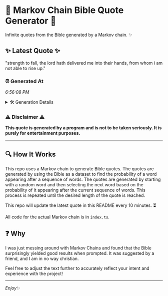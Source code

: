 # 📖 Markov Chain Bible Quote Generator 📖

Infinite quotes from the Bible generated by a Markov chain. ✨

## ✨ Latest Quote ✨
"strength to fall, the lord hath delivered me into their hands, from whom i am not able to rise up."

### ⏰ Generated At
*6:56:08 PM*

<details>
    <summary>🛠️ Generation Details</summary>
    <p>
        <strong>🌱 Seed:</strong> strength<br>
        <strong>🔄 Iterations:</strong> 19<br>
        <strong>📜 Context History:</strong><br>[ strength ]: to<br>[ strength, to ]: fall,<br>[ strength, to, fall, ]: the<br>[ strength, to, fall,, the ]: lord<br>[ strength, to, fall,, the, lord ]: hath<br>[ strength, to, fall,, the, lord, hath ]: delivered<br>[ to, fall,, the, lord, hath, delivered ]: me<br>[ fall,, the, lord, hath, delivered, me ]: into<br>[ the, lord, hath, delivered, me, into ]: their<br>[ lord, hath, delivered, me, into, their ]: hands,<br>[ hath, delivered, me, into, their, hands, ]: from<br>[ delivered, me, into, their, hands,, from ]: whom<br>[ me, into, their, hands,, from, whom ]: i<br>[ into, their, hands,, from, whom, i ]: am<br>[ their, hands,, from, whom, i, am ]: not<br>[ hands,, from, whom, i, am, not ]: able<br>[ from, whom, i, am, not, able ]: to<br>[ whom, i, am, not, able, to ]: rise<br>[ i, am, not, able, to, rise ]: up.<br>
    </p>
</details>

### ⚠️ Disclaimer ⚠️
**This quote is generated by a program and is not to be taken seriously. It is purely for entertainment purposes.**

---

## 🔍 How It Works

This repo uses a Markov chain to generate Bible quotes. The quotes are generated by using the Bible as a dataset to find the probability of a word appearing after a sequence of words. The quotes are generated by starting with a random word and then selecting the next word based on the probability of it appearing after the current sequence of words. This process is repeated until the desired length of the quote is reached.

This repo will update the latest quote in this README every 10 minutes. ⏳

All code for the actual Markov chain is in `index.ts`.

## ❓ Why

I was just messing around with Markov Chains and found that the Bible surprisingly yielded good results when prompted. 
It was suggested by a friend, and I am in no way christian.

Feel free to adjust the text further to accurately reflect your intent and experience with the project!

---

*Enjoy*✨
